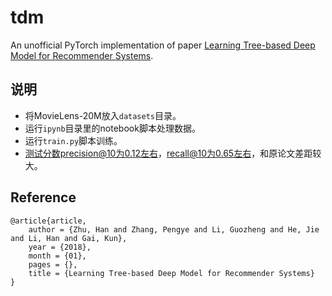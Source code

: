 # tdm
An unofficial PyTorch implementation of paper [Learning Tree-based Deep Model for Recommender Systems](https://arxiv.org/pdf/1801.02294.pdf).
## 说明
- 将MovieLens-20M放入`datasets`目录。
- 运行`ipynb`目录里的notebook脚本处理数据。
- 运行`train.py`脚本训练。
- 测试分数precision@10为0.12左右，recall@10为0.65左右，和原论文差距较大。

## Reference
```
@article{article,
    author = {Zhu, Han and Zhang, Pengye and Li, Guozheng and He, Jie and Li, Han and Gai, Kun},
    year = {2018},
    month = {01},
    pages = {},
    title = {Learning Tree-based Deep Model for Recommender Systems}
}
```


